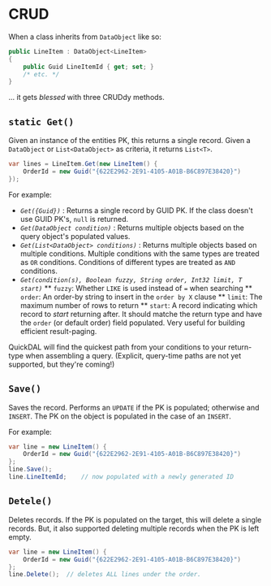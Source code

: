 # CRUD

When a class inherits from `DataObject` like so:

```c#
public LineItem : DataObject<LineItem>
{
	public Guid LineItemId { get; set; }
	/* etc. */
}
```

... it gets *blessed* with three CRUDdy methods.

## `static Get()`

Given an instance of the entities PK, this returns a single record. Given a `DataObject` or `List<DataObject>` as criteria, it returns `List<T>`.

```c#
var lines = LineItem.Get(new LineItem() {
	OrderId = new Guid("{622E2962-2E91-4105-A01B-B6C897E38420}")
});
```

For example:

* *`Get({Guid})`* : Returns a single record by GUID PK. If the class doesn't use GUID PK's, `null` is returned.
* *`Get(DataObject condition)`* : Returns multiple objects based on the query object's populated values.
* *`Get(List<DataObject> conditions)`* : Returns multiple objects based on multiple conditions. Multiple conditions with the same types are treated as `OR` conditions. Conditions of different types are treated as `AND` conditions.
* *`Get(condition(s), Boolean fuzzy, String order, Int32 limit, T start)`*
** `fuzzy`: Whether `LIKE` is used instead of `=` when searching
** `order`: An order-by string to insert in the `order by X` clause
** `limit`: The maximum number of rows to return
** `start`: A record indicating which record to _start_ returning after. It should matche the return type and have the `order` (or default order) field populated. Very useful for building efficient result-paging.

QuickDAL will find the quickest path from your conditions to your return-type when assembling a query. (Explicit, query-time paths are not yet supported, but they're coming!)

## `Save()`

Saves the record. Performs an `UPDATE` if the PK is populated; otherwise and `INSERT`. The PK on the object is populated in the case of an `INSERT`.

For example:

```c#
var line = new LineItem() {
	OrderId = new Guid("{622E2962-2E91-4105-A01B-B6C897E38420}")
};
line.Save();
line.LineItemId;	// now populated with a newly generated ID
```

## `Detele()`

Deletes records. If the PK is populated on the target, this will delete a single records. But, it also supported deleting multiple records when the PK is left empty.

```c#
var line = new LineItem() {
	OrderId = new Guid("{622E2962-2E91-4105-A01B-B6C897E38420}")
};
line.Delete();	// deletes ALL lines under the order.
```

